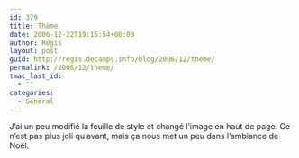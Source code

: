 ```yaml
---
id: 379
title: Thème
date: 2006-12-22T19:15:54+00:00
author: Régis
layout: post
guid: http://regis.decamps.info/blog/2006/12/theme/
permalink: /2006/12/theme/
tmac_last_id:
  - ""
categories:
  - Général
---
```

J’ai un peu modifié la feuille de style et changé l’image en haut de page. Ce n’est pas plus joli qu’avant, mais ça nous met un peu dans l’ambiance de Noël.
